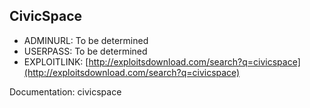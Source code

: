 ## CivicSpace

* ADMINURL: To be determined
* USERPASS: To be determined
* EXPLOITLINK: [http://exploitsdownload.com/search?q=civicspace](http://exploitsdownload.com/search?q=civicspace)

Documentation: civicspace